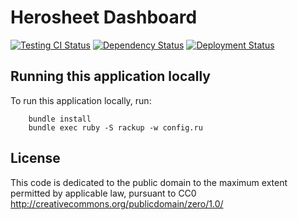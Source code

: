 Herosheet Dashboard
===================

[![Testing CI Status](https://travis-ci.org/borja/herobravo.svg?branch=master)](https://travis-ci.org/borja/herobravo)
[![Dependency Status](https://gemnasium.com/Borja/herobravo.svg)](https://gemnasium.com/Borja/herobravo)
[![Deployment Status](http://heroku-badge.herokuapp.com/?app=herosheet&style=flat)](http://heroku-badge.herokuapp.com/?app=herosheet&style=flat)

Running this application locally
----------------------------------

To run this application locally, run:

		bundle install
		bundle exec ruby -S rackup -w config.ru

License
-------
This code is dedicated to the public domain to the maximum extent
permitted by applicable law, pursuant to CC0
http://creativecommons.org/publicdomain/zero/1.0/